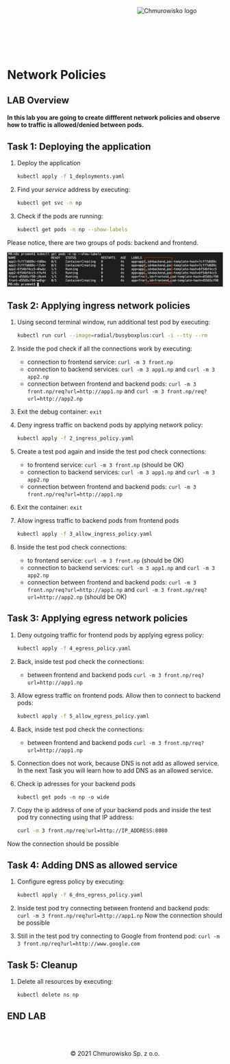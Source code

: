 <img src="../../../img/logo.png" alt="Chmurowisko logo" width="200" align="right">
<br><br>
<br><br>
<br><br>

# Network Policies

## LAB Overview

#### In this lab you are going to create diffferent network policies and observe how to traffic is allowed/denied between pods.

## Task 1: Deploying the application

1. Deploy the application

    ```bash
    kubectl apply -f 1_deployments.yaml
    ```

1. Find your *service* address by executing:

    ```bash
    kubectl get svc -n np
    ```

1. Check if the pods are running:

    ```bash
    kubectl get pods -n np --show-labels
    ```

Please notice, there are two groups of pods: backend and frontend.

![pods](img/pods.png)

## Task 2: Applying ingress network policies

1. Using second terminal window, run additional test pod by executing:

    ```bash
    kubectl run curl --image=radial/busyboxplus:curl -i --tty --rm
    ```

1. Inside the pod check if all the connections work by executing:

    - connection to frontend service: `curl -m 3 front.np`
    - connection to backend services: `curl -m 3 app1.np` and `curl -m 3 app2.np`
    - connection between frontend and backend pods: `curl -m 3 front.np/req?url=http://app1.np` and `curl -m 3 front.np/req?url=http://app2.np`

1. Exit the debug container: `exit`
1. Deny ingress traffic on backend pods by applying network policy:

    ```bash
    kubectl apply -f 2_ingress_policy.yaml
    ```

1. Create a test pod again and inside the test pod check connections:

    - to frontend service: `curl -m 3 front.np` (should be OK)
    - connection to backend services: `curl -m 3 app1.np` and `curl -m 3 app2.np`
    - connection between frontend and backend pods: `curl -m 3 front.np/req?url=http://app1.np`

1. Exit the container: `exit`
1. Allow ingress traffic to backend pods from frontend pods

    ```bash
    kubectl apply -f 3_allow_ingress_policy.yaml
    ```

1. Inside the test pod check connections:

    - to frontend service: `curl -m 3 front.np` (should be OK)
    - connection to backend services: `curl -m 3 app1.np` and `curl -m 3 app2.np`
    - connection between frontend and backend pods: `curl -m 3 front.np/req?url=http://app1.np` and `curl -m 3 front.np/req?url=http://app2.np` (should be OK)

## Task 3: Applying egress network policies

1. Deny outgoing traffic for frontend pods by applying egress policy:

    ```bash
    kubectl apply -f 4_egress_policy.yaml
    ```

1. Back, inside test pod check the connections:

    - between frontend and backend pods `curl -m 3 front.np/req?url=http://app1.np`

1. Allow egress traffic on frontend pods. Allow then to connect to backend pods:

    ```bash
    kubectl apply -f 5_allow_egress_policy.yaml
    ```

1. Back, inside test pod check the connections:

    - between frontend and backend pods `curl -m 3 front.np/req?url=http://app1.np`

1. Connection does not work, because DNS is not add as allowed service. In the next Task you will learn how to add DNS as an allowed service.
1. Check ip adresses for your backend pods

    ```
    kubectl get pods -n np -o wide
    ```

1. Copy the ip address of one of your backend pods and inside the test pod try connecting using that IP address:  

    ```bash
    curl -m 3 front.np/req?url=http://IP_ADDRESS:8080
    ```

Now the connection should be possible

## Task 4: Adding DNS as allowed service

1. Configure egress policy by executing:

    ```bash
    kubectl apply -f 6_dns_egress_policy.yaml
    ```

1. Inside test pod try connecting between frontend and backend pods: `curl -m 3 front.np/req?url=http://app1.np` Now the connection should be possible
1. Still in the test pod try connecting to Google from frontend pod: `curl -m 3 front.np/req?url=http://www.google.com`

## Task 5: Cleanup

1. Delete all resources by executing:

    ```bash
    kubectl delete ns np
    ```

## END LAB

<br><br>

<center><p>&copy; 2021 Chmurowisko Sp. z o.o.<p></center>
